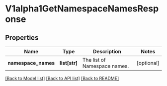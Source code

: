 # V1alpha1GetNamespaceNamesResponse

## Properties
Name | Type | Description | Notes
------------ | ------------- | ------------- | -------------
**namespace_names** | **list[str]** | The list of Namespace names. | [optional] 

[[Back to Model list]](../README.md#documentation-for-models) [[Back to API list]](../README.md#documentation-for-api-endpoints) [[Back to README]](../README.md)

